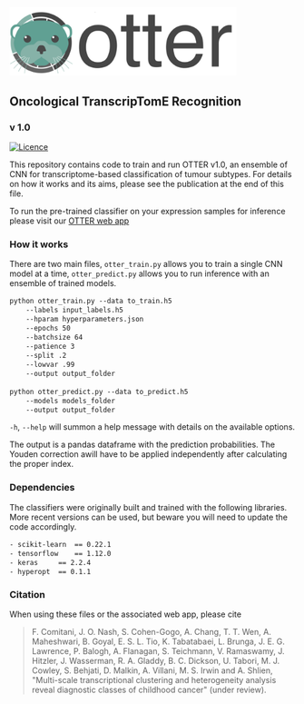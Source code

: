 <img src="img/logo_ot.png" width=400, padding=100>

## Oncological TranscripTomE Recognition
### v 1.0

[![Licence](https://img.shields.io/github/license/fcomitani/otter?style=flat-square)](https://github.com/fcomitani/otter/blob/main/LICENSE)
<!--
[![GitHub top language](https://img.shields.io/github/languages/top/fcomitani/otter?style=flat-square)](https://github.com/fcomitani/otter/search?l=python)
%[![Documentation Status](https://readthedocs.org/projects/aroughcun/badge/?version=latest&style=flat-square)](https://aroughcun.readthedocs.io/en/latest/?badge=latest)
-->

This repository contains code to train and run OTTER v1.0, an ensemble of CNN for transcriptome-based classification of tumour subtypes.
For details on how it works and its aims, please see the publication at the end of this file.

To run the pre-trained classifier on your expression samples for inference please visit our [OTTER web app](https://otter.ccm.sickkids.ca/)

### How it works

There are two main files, `otter_train.py` allows you to train a single CNN model at a time, `otter_predict.py` allows you to run inference with an ensemble of trained models.

```
python otter_train.py --data to_train.h5 
	--labels input_labels.h5 
	--hparam hyperparameters.json 
	--epochs 50 
	--batchsize 64 
	--patience 3 
	--split .2 
	--lowvar .99
	--output output_folder 

python otter_predict.py --data to_predict.h5 
	--models models_folder
	--output output_folder 
```

`-h`, `--help` will summon a help message with details on the available options.

The output is a pandas dataframe with the prediction probabilities. The Youden correction awill have to be applied independently after calculating the proper index. 

### Dependencies

The classifiers were originally built and trained with the following libraries.
More recent versions can be used, but beware you will need to update the code accordingly.

```
- scikit-learn	== 0.22.1
- tensorflow	== 1.12.0
- keras		== 2.2.4
- hyperopt	== 0.1.1
```

### Citation

When using these files or the associated web app, please cite

> F. Comitani, J. O. Nash, S. Cohen-Gogo, A. Chang, T. T. Wen, A. Maheshwari, B. Goyal, E. S. L. Tio, K. Tabatabaei, L. Brunga, J. E. G. Lawrence, P. Balogh, A. Flanagan, S. Teichmann, V. Ramaswamy, J. Hitzler, J. Wasserman, R. A. Gladdy, B. C. Dickson, U. Tabori, M. J. Cowley, S. Behjati, D. Malkin, A. Villani, M. S. Irwin and A. Shlien, "Multi-scale transcriptional clustering and heterogeneity analysis reveal diagnostic classes of childhood cancer" (under review). 

